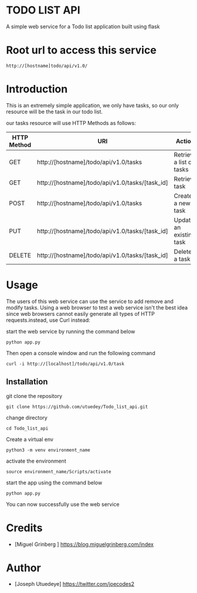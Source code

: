 # TODO LIST API

A simple web service for a Todo list application built using flask

 # Root url to access this service
 ```
 http://[hostname]todo/api/v1.0/
 ```

# Introduction
 This is an extremely simple application, we only have tasks,
 so our only resource will be the task in our todo list.

 our tasks resource will use HTTP Methods as follows:
  
| HTTP Method | URl | Action |
| ------- | -------- | ----------- |
| GET |http://[hostname]/todo/api/v1.0/tasks| Retrieve a list of tasks |
| GET | http://[hostname]/todo/api/v1.0/tasks/[task_id] | Retrieve task |
| POST | http://[hostname]/todo/api/v1.0/tasks | Create a new task |
| PUT | http://[hostname]/todo/api/v1.0/tasks/[task_id] | Update an existing task |
| DELETE | http://[hostname]/todo/api/v1.0/tasks/[task_id] | Delete a task |

# Usage
The users of this web service can use the service to add remove and modify tasks.
Using a web browser to test a web service isn't the best idea since web browsers cannot easily generate all types of HTTP requests.instead, use Curl instead:

start the web service by running the command below
```
python app.py
```
Then open a console window and run the following command
```
curl -i http://[localhost]/todo/api/v1.0/task
```

## Installation

git clone the repository
```
git clone https://github.com/utuedey/Todo_list_api.git
```
 change directory
 ```
 cd Todo_list_api
 ```
 Create a virtual env
 ```
 python3 -m venv environment_name
 ```
 activate the environment
 ```
 source environment_name/Scripts/activate
 ````
start the app using the command below
```
python app.py
```
You can now successfully use the web service

# Credits 
- [Miguel Grinberg ] <https://blog.miguelgrinberg.com/index>

# Author
- [Joseph Utuedeye] <https://twitter.com/joecodes2>